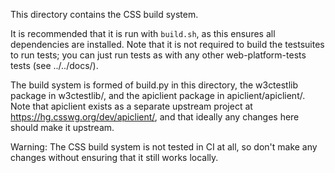 This directory contains the CSS build system.

It is recommended that it is run with `build.sh`, as
this ensures all dependencies are installed. Note that it is not
required to build the testsuites to run tests; you can just run tests
as with any other web-platform-tests tests (see ../../docs/).

The build system is formed of build.py in this directory, the
w3ctestlib package in w3ctestlib/, and the apiclient package in
apiclient/apiclient/. Note that apiclient exists as a separate
upstream project at https://hg.csswg.org/dev/apiclient/, and that
ideally any changes here should make it upstream.

Warning: The CSS build system is not tested in CI at all, so don't make any
changes without ensuring that it still works locally.
